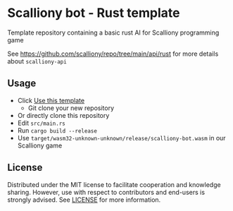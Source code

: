 # Scalliony bot - Rust template

Template repository containing a basic rust AI for Scalliony programming game

See https://github.com/scalliony/repo/tree/main/api/rust for more details about `scalliony-api`

## Usage

- Click [Use this template](https://github.com/scalliony/rust-template/generate)
  - Git clone your new repository
- Or directly clone this repository
- Edit `src/main.rs`
- Run `cargo build --release`
- Use `target/wasm32-unknown-unknown/release/scalliony-bot.wasm` in our Scalliony game

## License

Distributed under the MIT license to facilitate cooperation and knowledge sharing.
However, use with respect to contributors and end-users is strongly advised.
See [LICENSE](LICENSE) for more information.
